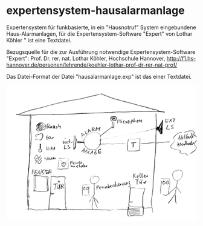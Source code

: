 # expertensystem-hausalarmanlage
Expertensystem für funkbasierte, in ein "Hausnotruf" System eingebundene Haus-Alarmanlagen, für die Expertensystem-Software "Expert" von Lothar Köhler " ist eine Textdatei.

Bezugsquelle für die zur Ausführung notwendige Expertensystem-Software "Expert": 
Prof. Dr. rer. nat. Lothar Köhler,
Hochschule Hannover,
http://f1.hs-hannover.de/personen/lehrende/koehler-lothar-prof-dr-rer-nat-prof/

Das Datei-Format der Datei "hausalarmanlage.exp" ist das einer Textdatei.

![Konzept für eine funkbasierte Haus-Alarmanlage](/doc/images/hausnotruf.png "Konzept für eine funkbasierte Haus-Alarmanlage") 
